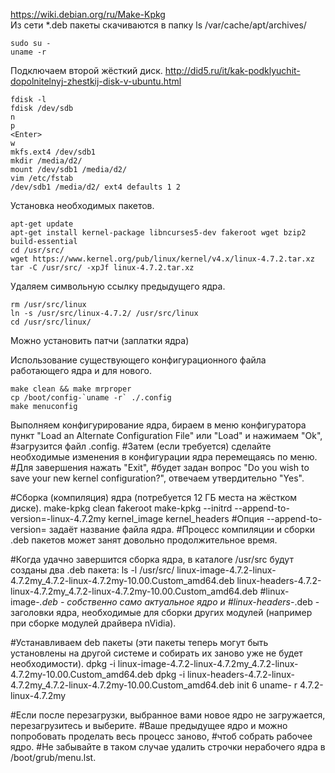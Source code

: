 https://wiki.debian.org/ru/Make-Kpkg  
Из сети *.deb пакеты скачиваются в папку ls /var/cache/apt/archives/
    
    sudo su -
    uname -r
 
Подключаем второй жёсткий диск. http://did5.ru/it/kak-podklyuchit-dopolnitelnyj-zhestkij-disk-v-ubuntu.html

    fdisk -l
    fdisk /dev/sdb
    n
    p
    <Enter>
    w
    mkfs.ext4 /dev/sdb1
    mkdir /media/d2/
    mount /dev/sdb1 /media/d2/
    vim /etc/fstab
    /dev/sdb1 /media/d2/ ext4 defaults 1 2

Установка необходимых пакетов.

    apt-get update
    apt-get install kernel-package libncurses5-dev fakeroot wget bzip2 build-essential
    cd /usr/src/
    wget https://www.kernel.org/pub/linux/kernel/v4.x/linux-4.7.2.tar.xz
    tar -C /usr/src/ -xpJf linux-4.7.2.tar.xz

Удаляем символьную ссылку предыдущего ядра.

    rm /usr/src/linux
    ln -s /usr/src/linux-4.7.2/ /usr/src/linux
    cd /usr/src/linux/
 
Можно установить патчи (заплатки ядра)

Использование существующего конфигурационного файла работающего ядра и для нового.

    make clean && make mrproper
    cp /boot/config-`uname -r` ./.config
    make menuconfig

Выполняем конфигурирование ядра, бираем в меню конфигуратора пункт "Load an Alternate
Configuration File" или "Load" и нажимаем "Оk",
#загрузится файл .config.
#Затем (если требуется) сделайте необходимые изменения в конфигурации ядра перемещаясь по меню.
#Для завершения нажать "Exit",
#будет задан вопрос "Do you wish to save your new kernel configuration?", отвечаем утвердительно "Yes". 

#Сборка (компиляция) ядра (потребуется 12 ГБ места на жёстком диске).
 make-kpkg clean
 fakeroot make-kpkg --initrd --append-to-version=-linux-4.7.2my kernel_image kernel_headers
#Опция --append-to-version= задаёт название файла ядра.
#Процесс компиляции и сборки .deb пакетов может занят довольно продолжительное время.
 
 
#Когда удачно завершится сборка ядра, в каталоге /usr/src будут созданы два .deb пакета: 
 ls -l /usr/src/
 linux-image-4.7.2-linux-4.7.2my_4.7.2-linux-4.7.2my-10.00.Custom_amd64.deb
 linux-headers-4.7.2-linux-4.7.2my_4.7.2-linux-4.7.2my-10.00.Custom_amd64.deb
#linux-image-*.deb - собственно само актуальное ядро и
#linux-headers-*.deb - заголовки ядра, необходимые для сборки других модулей (например при сборке модулей драйвера nVidia).
 
#Устанавливаем deb пакеты (эти пакеты теперь могут быть установлены на другой системе и собирать их заново уже не будет необходимости).
 dpkg -i linux-image-4.7.2-linux-4.7.2my_4.7.2-linux-4.7.2my-10.00.Custom_amd64.deb
 dpkg -i linux-headers-4.7.2-linux-4.7.2my_4.7.2-linux-4.7.2my-10.00.Custom_amd64.deb
 init 6
 uname- r
 4.7.2-linux-4.7.2my
 
 
#Если после перезагрузки, выбранное вами новое ядро не загружается, перезагрузитесь и выберите.
#Ваше предыдущее ядро и можно попробовать проделать весь процесс заново,
#чтоб собрать рабочее ядро.
#Не забывайте в таком случае удалить строчки нерабочего ядра в /boot/grub/menu.lst.

